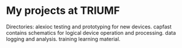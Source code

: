 # My projects at TRIUMF

Directories:
alexioc
    testing and prototyping for new devices.
capfast
    contains schematics for logical device operation and processing.
data
    logging and analysis.
training
    learning material.
